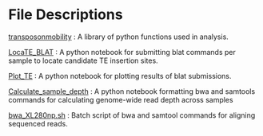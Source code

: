 # File Descriptions

[transposonmobility](https://github.com/magwenelab/Transposon-mobility/blob/main/SCRIPTS/transposonmobility.py) : A library of python functions used in analysis.

[LocaTE_BLAT](https://github.com/magwenelab/Transposon-mobility/blob/main/SCRIPTS/LocaTE_BLAT.ipynb) : A python notebook for submitting blat commands per sample to locate candidate TE insertion sites.

[Plot_TE](https://github.com/magwenelab/Transposon-mobility/blob/main/SCRIPTS/Plot_TE.ipynb) : A python notebook for plotting results of blat submissions. 

[Calculate_sample_depth](https://github.com/magwenelab/Transposon-mobility/blob/main/SCRIPTS/Calculate_sample_depth.ipynb) : A python notebook formatting bwa and samtools commands for calculating genome-wide read depth across samples

[bwa_XL280np.sh](https://github.com/magwenelab/Transposon-mobility/blob/main/SCRIPTS/bwa_XL280np.sh) : Batch script of bwa and samtool commands for aligning sequenced reads.